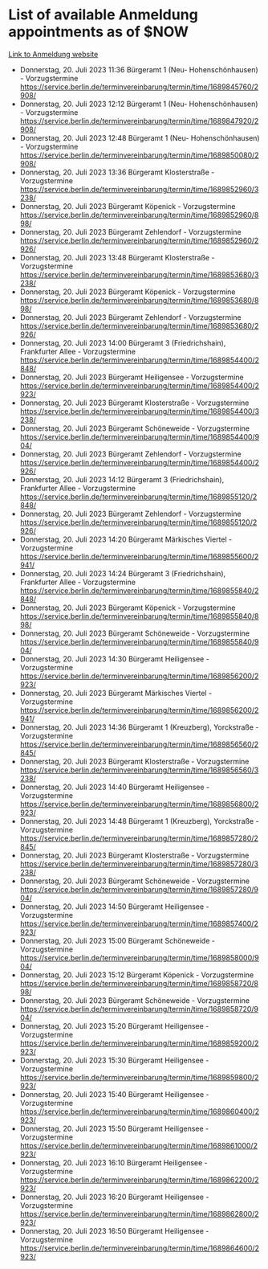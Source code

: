 # List of available Anmeldung appointments as of $NOW
[Link to Anmeldung website](https://service.berlin.de/terminvereinbarung/termin/tag.php?termin=1&anliegen[]=120686&dienstleisterlist=122210,122217,327316,122219,327312,122227,327314,122231,327346,122243,327348,122254,122252,329742,122260,329745,122262,329748,122271,327278,122273,327274,122277,327276,330436,122280,327294,122282,327290,122284,327292,122291,327270,122285,327266,122286,327264,122296,327268,150230,329760,122297,327286,122294,327284,122312,329763,122314,329775,122304,327330,122311,327334,122309,327332,317869,122281,327352,122279,329772,122283,122276,327324,122274,327326,122267,329766,122246,327318,122251,327320,122257,327322,122208,327298,122226,327300&herkunft=http%3A%2F%2Fservice.berlin.de%2Fdienstleistung%2F120686%2F)
- Donnerstag, 20. Juli 2023 11:36 Bürgeramt 1 (Neu- Hohenschönhausen) - Vorzugstermine https://service.berlin.de/terminvereinbarung/termin/time/1689845760/2908/
- Donnerstag, 20. Juli 2023 12:12 Bürgeramt 1 (Neu- Hohenschönhausen) - Vorzugstermine https://service.berlin.de/terminvereinbarung/termin/time/1689847920/2908/
- Donnerstag, 20. Juli 2023 12:48 Bürgeramt 1 (Neu- Hohenschönhausen) - Vorzugstermine https://service.berlin.de/terminvereinbarung/termin/time/1689850080/2908/
- Donnerstag, 20. Juli 2023 13:36 Bürgeramt Klosterstraße - Vorzugstermine https://service.berlin.de/terminvereinbarung/termin/time/1689852960/3238/
- Donnerstag, 20. Juli 2023  Bürgeramt Köpenick - Vorzugstermine https://service.berlin.de/terminvereinbarung/termin/time/1689852960/898/
- Donnerstag, 20. Juli 2023  Bürgeramt Zehlendorf - Vorzugstermine https://service.berlin.de/terminvereinbarung/termin/time/1689852960/2926/
- Donnerstag, 20. Juli 2023 13:48 Bürgeramt Klosterstraße - Vorzugstermine https://service.berlin.de/terminvereinbarung/termin/time/1689853680/3238/
- Donnerstag, 20. Juli 2023  Bürgeramt Köpenick - Vorzugstermine https://service.berlin.de/terminvereinbarung/termin/time/1689853680/898/
- Donnerstag, 20. Juli 2023  Bürgeramt Zehlendorf - Vorzugstermine https://service.berlin.de/terminvereinbarung/termin/time/1689853680/2926/
- Donnerstag, 20. Juli 2023 14:00 Bürgeramt 3 (Friedrichshain), Frankfurter Allee - Vorzugstermine https://service.berlin.de/terminvereinbarung/termin/time/1689854400/2848/
- Donnerstag, 20. Juli 2023  Bürgeramt Heiligensee - Vorzugstermine https://service.berlin.de/terminvereinbarung/termin/time/1689854400/2923/
- Donnerstag, 20. Juli 2023  Bürgeramt Klosterstraße - Vorzugstermine https://service.berlin.de/terminvereinbarung/termin/time/1689854400/3238/
- Donnerstag, 20. Juli 2023  Bürgeramt Schöneweide - Vorzugstermine https://service.berlin.de/terminvereinbarung/termin/time/1689854400/904/
- Donnerstag, 20. Juli 2023  Bürgeramt Zehlendorf - Vorzugstermine https://service.berlin.de/terminvereinbarung/termin/time/1689854400/2926/
- Donnerstag, 20. Juli 2023 14:12 Bürgeramt 3 (Friedrichshain), Frankfurter Allee - Vorzugstermine https://service.berlin.de/terminvereinbarung/termin/time/1689855120/2848/
- Donnerstag, 20. Juli 2023  Bürgeramt Zehlendorf - Vorzugstermine https://service.berlin.de/terminvereinbarung/termin/time/1689855120/2926/
- Donnerstag, 20. Juli 2023 14:20 Bürgeramt Märkisches Viertel - Vorzugstermine https://service.berlin.de/terminvereinbarung/termin/time/1689855600/2941/
- Donnerstag, 20. Juli 2023 14:24 Bürgeramt 3 (Friedrichshain), Frankfurter Allee - Vorzugstermine https://service.berlin.de/terminvereinbarung/termin/time/1689855840/2848/
- Donnerstag, 20. Juli 2023  Bürgeramt Köpenick - Vorzugstermine https://service.berlin.de/terminvereinbarung/termin/time/1689855840/898/
- Donnerstag, 20. Juli 2023  Bürgeramt Schöneweide - Vorzugstermine https://service.berlin.de/terminvereinbarung/termin/time/1689855840/904/
- Donnerstag, 20. Juli 2023 14:30 Bürgeramt Heiligensee - Vorzugstermine https://service.berlin.de/terminvereinbarung/termin/time/1689856200/2923/
- Donnerstag, 20. Juli 2023  Bürgeramt Märkisches Viertel - Vorzugstermine https://service.berlin.de/terminvereinbarung/termin/time/1689856200/2941/
- Donnerstag, 20. Juli 2023 14:36 Bürgeramt 1 (Kreuzberg), Yorckstraße - Vorzugstermine https://service.berlin.de/terminvereinbarung/termin/time/1689856560/2845/
- Donnerstag, 20. Juli 2023  Bürgeramt Klosterstraße - Vorzugstermine https://service.berlin.de/terminvereinbarung/termin/time/1689856560/3238/
- Donnerstag, 20. Juli 2023 14:40 Bürgeramt Heiligensee - Vorzugstermine https://service.berlin.de/terminvereinbarung/termin/time/1689856800/2923/
- Donnerstag, 20. Juli 2023 14:48 Bürgeramt 1 (Kreuzberg), Yorckstraße - Vorzugstermine https://service.berlin.de/terminvereinbarung/termin/time/1689857280/2845/
- Donnerstag, 20. Juli 2023  Bürgeramt Klosterstraße - Vorzugstermine https://service.berlin.de/terminvereinbarung/termin/time/1689857280/3238/
- Donnerstag, 20. Juli 2023  Bürgeramt Schöneweide - Vorzugstermine https://service.berlin.de/terminvereinbarung/termin/time/1689857280/904/
- Donnerstag, 20. Juli 2023 14:50 Bürgeramt Heiligensee - Vorzugstermine https://service.berlin.de/terminvereinbarung/termin/time/1689857400/2923/
- Donnerstag, 20. Juli 2023 15:00 Bürgeramt Schöneweide - Vorzugstermine https://service.berlin.de/terminvereinbarung/termin/time/1689858000/904/
- Donnerstag, 20. Juli 2023 15:12 Bürgeramt Köpenick - Vorzugstermine https://service.berlin.de/terminvereinbarung/termin/time/1689858720/898/
- Donnerstag, 20. Juli 2023  Bürgeramt Schöneweide - Vorzugstermine https://service.berlin.de/terminvereinbarung/termin/time/1689858720/904/
- Donnerstag, 20. Juli 2023 15:20 Bürgeramt Heiligensee - Vorzugstermine https://service.berlin.de/terminvereinbarung/termin/time/1689859200/2923/
- Donnerstag, 20. Juli 2023 15:30 Bürgeramt Heiligensee - Vorzugstermine https://service.berlin.de/terminvereinbarung/termin/time/1689859800/2923/
- Donnerstag, 20. Juli 2023 15:40 Bürgeramt Heiligensee - Vorzugstermine https://service.berlin.de/terminvereinbarung/termin/time/1689860400/2923/
- Donnerstag, 20. Juli 2023 15:50 Bürgeramt Heiligensee - Vorzugstermine https://service.berlin.de/terminvereinbarung/termin/time/1689861000/2923/
- Donnerstag, 20. Juli 2023 16:10 Bürgeramt Heiligensee - Vorzugstermine https://service.berlin.de/terminvereinbarung/termin/time/1689862200/2923/
- Donnerstag, 20. Juli 2023 16:20 Bürgeramt Heiligensee - Vorzugstermine https://service.berlin.de/terminvereinbarung/termin/time/1689862800/2923/
- Donnerstag, 20. Juli 2023 16:50 Bürgeramt Heiligensee - Vorzugstermine https://service.berlin.de/terminvereinbarung/termin/time/1689864600/2923/
